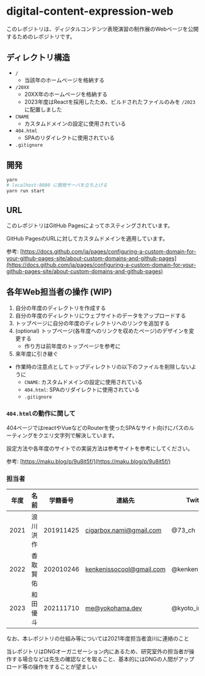 # digital-content-expression-web

このレポジトリは、ディジタルコンテンツ表現演習の制作展のWebページを公開するためのレポジトリです。

## ディレクトリ構造

- `/`
  - 当該年のホームページを格納する
- `/20XX`
  - 20XX年のホームページを格納する
  - 2023年度はReactを採用したため、ビルドされたファイルのみを `/2023` に配置しました
- `CNAME`
  - カスタムドメインの設定に使用されている
- `404.html`
  - SPAのリダイレクトに使用されている
- `.gitignore`

## 開発

```bash
yarn
# localhost:8080 に開発サーバを立ち上げる
yarn run start
```

## URL

このレポジトリはGitHub Pagesによってホスティングされています。

GitHub PagesのURLに対してカスタムドメインを適用しています。

参考: [https://docs.github.com/ja/pages/configuring-a-custom-domain-for-your-github-pages-site/about-custom-domains-and-github-pages](https://docs.github.com/ja/pages/configuring-a-custom-domain-for-your-github-pages-site/about-custom-domains-and-github-pages)


## 各年Web担当者の操作 (WIP)

1. 自分の年度のディレクトリを作成する
2. 自分の年度のディレクトリにウェブサイトのデータをアップロードする
3. トップページに自分の年度のディレクトリへのリンクを追加する
4. (optional) トップページ(各年度へのリンクを収めたページ)のデザインを変更する
   - 作り方は前年度のトップページを参考に
5. 来年度に引き継ぐ

- 作業時の注意点としてトップディレクトリの以下のファイルを削除しないように
  - `CNAME`: カスタムドメインの設定に使用されている
  - `404.html`: SPAのリダイレクトに使用されている
  - `.gitignore`

### `404.html`の動作に関して
404ページではreactやVueなどのRouterを使ったSPAなサイト向けにパスのルーティングをクエリ文字列で解決しています。

設定方法や各年度のサイトでの実装方法は参考サイトを参考にしてください。

参考: [https://maku.blog/p/9u8it5f/](https://maku.blog/p/9u8it5f/)

### 担当者

| 年度 | 名前     | 学籍番号  | 連絡先                  | Twitter |
| ---- | -------- | --------- | ----------------------- | -------- |
| 2021 | 浪川洪作 | 201911425 | cigarbox.nami@gmail.com | @73_ch |
| 2022 | 香取賢佑 | 202010246 | kenkenissocool@gmail.com | @kenkenissocool |
| 2023 | 和田優斗 | 202111710 | <me@yokohama.dev> | @kyoto_inaniwa |

なお、本レポジトリの仕組み等については2021年度担当者浪川に連絡のこと

当レポジトリはDNGオーガニゼーション内にあるため、研究室外の担当者が操作する場合などは先生の確認などを取ること、基本的にはDNGの人間がアップロード等の操作をすることが望ましい
